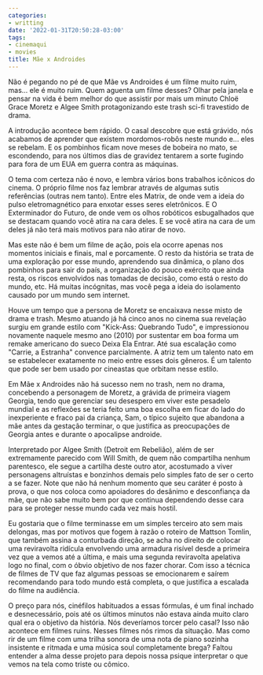 ```yaml
---
categories:
- writting
date: '2022-01-31T20:50:28-03:00'
tags:
- cinemaqui
- movies
title: Mãe x Androides
---
```


Não é pegando no pé de que Mãe vs Androides é um filme muito ruim, mas... ele é muito ruim. Quem aguenta um filme desses? Olhar pela janela e pensar na vida é bem melhor do que assistir por mais um minuto Chloë Grace Moretz e Algee Smith protagonizando este trash sci-fi travestido de drama.

A introdução acontece bem rápido. O casal descobre que está grávido, nós acabamos de aprender que existem mordomos-robôs neste mundo e... eles se rebelam. E os pombinhos ficam nove meses de bobeira no mato, se escondendo, para nos últimos dias de gravidez tentarem a sorte fugindo para fora de um EUA em guerra contra as máquinas.

O tema com certeza não é novo, e lembra vários bons trabalhos icônicos do cinema. O próprio filme nos faz lembrar através de algumas sutis referências (outras nem tanto). Entre eles Matrix, de onde vem a ideia do pulso eletromagnético para enxotar esses seres eletrônicos. E O Exterminador do Futuro, de onde vem os olhos robóticos esbugalhados que se destacam quando você atira na cara deles. E se você atira na cara de um deles já não terá mais motivos para não atirar de novo.

Mas este não é bem um filme de ação, pois ela ocorre apenas nos momentos iniciais e finais, mal e porcamente. O resto da história se trata de uma exploração por esse mundo, aprendendo sua dinâmica, o plano dos pombinhos para sair do país, a organização do pouco exército que ainda resta, os riscos envolvidos nas tomadas de decisão, como está o resto do mundo, etc. Há muitas incógnitas, mas você pega a ideia do isolamento causado por um mundo sem internet.

Houve um tempo que a persona de Moretz se encaixava nesse misto de drama e trash. Mesmo atuando já há cinco anos no cinema sua revelação surgiu em grande estilo com "Kick-Ass: Quebrando Tudo", e impressionou novamente naquele mesmo ano (2010) por sustentar em boa forma um remake americano do sueco Deixa Ela Entrar. Até sua escalação como "Carrie, a Estranha" convence parcialmente. A atriz tem um talento nato em se estabelecer exatamente no meio entre esses dois gêneros. É um talento que pode ser bem usado por cineastas que orbitam nesse estilo.

Em Mãe x Androides não há sucesso nem no trash, nem no drama, concebendo a personagem de Moretz, a grávida de primeira viagem Georgia, tendo que gerenciar seu desespero em viver este pesadelo mundial e as reflexões se teria feito uma boa escolha em ficar do lado do inexperiente e fraco pai da criança, Sam, o típico sujeito que abandona a mãe antes da gestação terminar, o que justifica as preocupações de Georgia antes e durante o apocalipse androide.

Interpretado por Algee Smith (Detroit em Rebelião), além de ser extremamente parecido com Will Smith, de quem não compartilha nenhum parentesco, ele segue a cartilha deste outro ator, acostumado a  viver personagens altruístas e bonzinhos demais pelo simples fato de ser o certo a se fazer. Note que não há nenhum momento que seu caráter é posto à prova, o que nos coloca como apoiadores do desânimo e desconfiança da mãe, que não sabe muito bem por que continua dependendo desse cara para se proteger nesse mundo cada vez mais hostil.

Eu gostaria que o filme terminasse em um simples terceiro ato sem mais delongas, mas por motivos que fogem à razão o roteiro de Mattson Tomlin, que também assina a conturbada direção, se acha no direito de colocar uma reviravolta ridícula envolvendo uma armadura risível desde a primeira vez que a vemos até a última, e mais uma segunda reviravolta apelativa logo no final, com o óbvio objetivo de nos fazer chorar. Com isso a técnica de filmes de TV que faz algumas pessoas se emocionarem e saírem recomendando para todo mundo está completa, o que justifica a escalada do filme na audiência.

O preço para nós, cinéfilos habituados a essas fórmulas, é um final inchado e desnecessário, pois até os últimos minutos não estava ainda muito claro qual era o objetivo da história. Nós deveríamos torcer pelo casal? Isso não acontece em filmes ruins. Nesses filmes nós rimos da situação. Mas como rir de um filme com uma trilha sonora de uma nota de piano sozinha insistente e ritmada e uma música soul completamente brega? Faltou entender a alma desse projeto para depois nossa psique interpretar o que vemos na tela como triste ou cômico.

